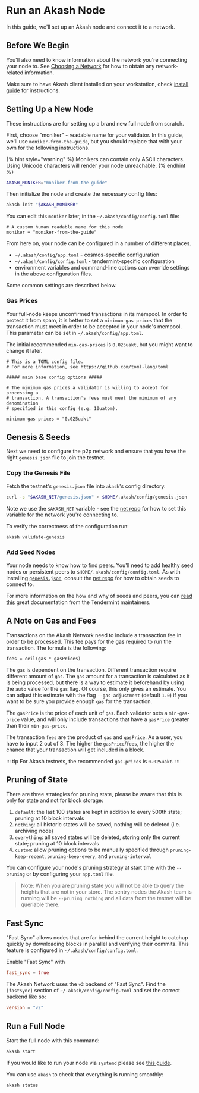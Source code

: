 # Run an Akash Node

In this guide, we'll set up an Akash node and connect it to a network.

## Before We Begin

You'll also need to know information about the network you're connecting your node to. See [Choosing a Network](/guides/versions.md) for how to obtain any network-related information.

Make sure to have Akash client installed on your workstation, check [install guide](/guides/install.md) for instructions.

## Setting Up a New Node

These instructions are for setting up a brand new full node from scratch.

First, choose "moniker" - readable name for your validator.  In this guide, we'll use
`moniker-from-the-guide`, but you should replace that with your own for the following instructions.

{% hint style="warning" %}
Monikers can contain only ASCII characters. Using Unicode characters will render your node unreachable.
{% endhint %}

```sh
AKASH_MONIKER="moniker-from-the-guide"
```

Then initialize the node and create the necessary config files:

```bash
akash init "$AKASH_MONIKER"
```

You can edit this `moniker` later, in the `~/.akash/config/config.toml` file:

```text
# A custom human readable name for this node
moniker = "moniker-from-the-guide"
```

From here on, your node can be configured in a number of different places.

* `~/.akash/config/app.toml`    - cosmos-specific configuration
* `~/.akash/config/config.toml` - tendermint-specific configuration
* environment variables and command-line options can override settings in the above configuration files.

Some common settings are described below.

### Gas Prices

Your full-node keeps unconfirmed transactions in its mempool. In order to protect it from spam, it is better to set a `minimum-gas-prices` that the transaction must meet in order to be accepted in your node's mempool. This parameter can be set in `~/.akash/config/app.toml`.

The initial recommended `min-gas-prices` is `0.025uakt`, but you might want to change it later.

```text
# This is a TOML config file.
# For more information, see https://github.com/toml-lang/toml

##### main base config options #####

# The minimum gas prices a validator is willing to accept for processing a
# transaction. A transaction's fees must meet the minimum of any denomination
# specified in this config (e.g. 10uatom).

minimum-gas-prices = "0.025uakt"
```

## Genesis & Seeds

Next we need to configure the p2p network and ensure that you have the right `genesis.json` file to join the testnet.

### Copy the Genesis File

Fetch the testnet's `genesis.json` file into `akash`'s config directory.

```bash
curl -s "$AKASH_NET/genesis.json" > $HOME/.akash/config/genesis.json
```

Note we use the `$AKASH_NET` variable - see the [net repo](https://github.com/ovrclk/net) for how to set this variable for the network you're connecting to.

To verify the correctness of the configuration run:

```bash
akash validate-genesis
```

### Add Seed Nodes

Your node needs to know how to find peers. You'll need to add healthy seed nodes or persistent peers to `$HOME/.akash/config/config.toml`. As with installing [`genesis.json`](#copy-the-genesis-file), consult the [net repo](https://github.com/ovrclk/net/) for how to obtain seeds to connect to.

For more information on the how and why of seeds and peers, you can [read this](https://docs.tendermint.com/master/spec/p2p/peer.html) great documentation from the Tendermint maintainers.

## A Note on Gas and Fees

Transactions on the Akash Network need to include a transaction fee in order to be processed. This fee pays for the gas required to run the transaction. The formula is the following:

```text
fees = ceil(gas * gasPrices)
```

The `gas` is dependent on the transaction. Different transaction require different amount of `gas`. The `gas` amount for a transaction is calculated as it is being processed, but there is a way to estimate it beforehand by using the `auto` value for the `gas` flag. Of course, this only gives an estimate. You can adjust this estimate with the flag `--gas-adjustment` \(default `1.0`\) if you want to be sure you provide enough `gas` for the transaction.

The `gasPrice` is the price of each unit of `gas`. Each validator sets a `min-gas-price` value, and will only include transactions that have a `gasPrice` greater than their `min-gas-price`.

The transaction `fees` are the product of `gas` and `gasPrice`. As a user, you have to input 2 out of 3. The higher the `gasPrice`/`fees`, the higher the chance that your transaction will get included in a block.

::: tip For Akash testnets, the recommended `gas-prices` is `0.025uakt`. :::

## Pruning of State

There are three strategies for pruning state, please be aware that this is only for state and not for block storage:


1. `default`: the last 100 states are kept in addition to every 500th state; pruning at 10 block intervals
1. `nothing`: all historic states will be saved, nothing will be deleted (i.e. archiving node)
1. `everything`: all saved states will be deleted, storing only the current state; pruning at 10 block intervals
1. `custom`: allow pruning options to be manually specified through `pruning-keep-recent`, `pruning-keep-every`, and `pruning-interval`

You can configure your node's pruning strategy at start time with the `--pruning` or by configuring your `app.toml` file.

> Note: When you are pruning state you will not be able to query the heights that are not in your store. The sentry nodes the Akash team is running will be `--pruning nothing` and all data from the testnet will be queriable there.

## Fast Sync

"Fast Sync" allows nodes that are far behind the current height to catchup quickly by downloading blocks in parallel
and verifying their commits.  This feature is configured in `~/.akash/config/config.toml`.

Enable "Fast Sync" with

```toml
fast_sync = true
```

The Akash Network uses the `v2` backend of "Fast Sync".  Find the `[fastsync]` section of `~/.akash/config/config.toml` and
set the correct backend like so:

```toml
version = "v2"
```

## Run a Full Node

Start the full node with this command:

```bash
akash start
```

If you would like to run your node via `systemd` please see [this guide](/guides/node/systemd.md).

You can use `akash` to check that everything is running smoothly:

```bash
akash status
```
